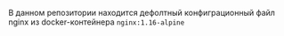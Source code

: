 В данном репозитории находится дефолтный конфиграционный файл nginx из docker-контейнера `nginx:1.16-alpine`
